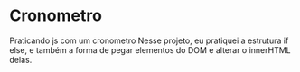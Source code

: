 # Cronometro
 Praticando js com um cronometro
Nesse projeto, eu pratiquei a estrutura if else, e também a forma de pegar elementos do DOM e alterar o innerHTML delas.
